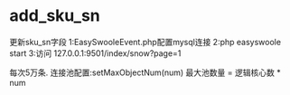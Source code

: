 # add_sku_sn

更新sku_sn字段
1:EasySwooleEvent.php配置mysql连接
2:php easyswoole start 
3:访问 127.0.0.1:9501/index/snow?page=1

每次5万条.
连接池配置:setMaxObjectNum(num) 最大池数量 = 逻辑核心数 * num

